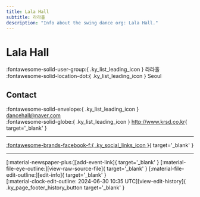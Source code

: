 ```yaml
---
title: Lala Hall
subtitle: 라라홀
description: "Info about the swing dance org: Lala Hall."
---
```


# Lala Hall

:fontawesome-solid-user-group:{ .ky_list_leading_icon } 라라홀  
:fontawesome-solid-location-dot:{ .ky_list_leading_icon } Seoul  


## Contact

:fontawesome-solid-envelope:{ .ky_list_leading_icon } <dancehall@naver.com>  
:fontawesome-solid-globe:{ .ky_list_leading_icon } <http://www.krsd.co.kr>{ target='_blank' }  

---

 [:fontawesome-brands-facebook-f:{ .ky_social_links_icon }](https://www.facebook.com/lalahallswing){ target='_blank' }

---

<div class="ky_page_footer" markdown>
<div class="ky_page_footer_trailing" markdown="span">
[:material-newspaper-plus:][add-event-link]{ target='_blank' }
[:material-file-eye-outline:][view-raw-source-file]{ target='_blank' }
[:material-file-edit-outline:][edit-info]{ target='_blank' }
</div>
<div class="ky_page_footer_leading" markdown="span">
[:material-clock-edit-outline: 2024-06-30 10:35 UTC][view-edit-history]{ .ky_page_footer_history_button target='_blank' }
</div>
</div>

[add-event-link]: https://github.com/swingdance/events/issues/new?assignees=&labels=add+event&projects=&template=02-add_entity.yml&title=%5Bkr%5D%20%3CName%3E&region=kr&province=Seoul&city=Seoul&org_id=lala-hall "Add Event"
[view-raw-source-file]: https://github.com/swingdance/orgs/blob/main/kr/lala-hall.json "View Raw Source File"
[edit-info]: https://github.com/swingdance/orgs/issues/new?assignees=&labels=update+org&projects=&template=03-update_entity.yml&title=%5Bkr%5D%20Lala%20Hall&region=kr&id=lala-hall&name=Lala%20Hall "Edit Info"

[view-edit-history]: https://github.com/swingdance/orgs/commits/main/kr/lala-hall.json "View Edit History"
